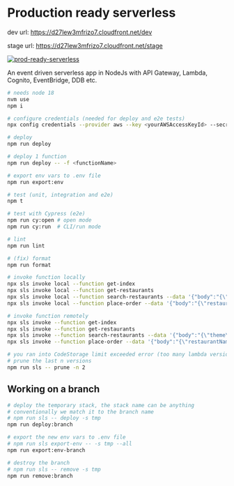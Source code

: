 # Production ready serverless

dev url: https://d27lew3mfrizo7.cloudfront.net/dev

stage url: https://d27lew3mfrizo7.cloudfront.net/stage

[![prod-ready-serverless](https://img.shields.io/endpoint?url=https://cloud.cypress.io/badge/simple/69umec/main&style=for-the-badge&logo=cypress)](https://cloud.cypress.io/projects/69umec/runs)

An event driven serverless app in NodeJs with API Gateway, Lambda, Cognito,
EventBridge, DDB etc.

```bash
# needs node 18
nvm use
npm i

# configure credentials (needed for deploy and e2e tests)
npx config credentials --provider aws --key <yourAWSAccessKeyId> --secret <AWSSecretKey> --overwrite

# deploy
npm run deploy

# deploy 1 function
npm run deploy -- -f <functionName>

# export env vars to .env file
npm run export:env

# test (unit, integration and e2e)
npm t

# test with Cypress (e2e)
npm run cy:open # open mode
npm run cy:run  # CLI/run mode

# lint
npm run lint

# (fix) format
npm run format

# invoke function locally
npx sls invoke local --function get-index
npx sls invoke local --function get-restaurants
npx sls invoke local --function search-restaurants --data '{"body":"{\"theme\": \"theme1\"}"}'
npx sls invoke local --function place-order --data '{"body":"{\"restaurantName\": \"restaurant1\"}"}'

# invoke function remotely
npx sls invoke --function get-index
npx sls invoke --function get-restaurants
npx sls invoke --function search-restaurants --data '{"body":"{\"theme\": \"theme1\"}"}'
npx sls invoke --function place-order --data '{"body":"{\"restaurantName\": \"restaurant1\"}"}'

# you ran into CodeStorage limit exceeded error (too many lambda versions)
# prune the last n versions
npm run sls -- prune -n 2
```

## Working on a branch

```bash
# deploy the temporary stack, the stack name can be anything
# conventionally we match it to the branch name
# npm run sls -- deploy -s tmp
npm run deploy:branch

# export the new env vars to .env file
# npm run sls export-env -- -s tmp --all
npm run export:env-branch

# destroy the branch
# npm run sls -- remove -s tmp
npm run remove:branch
```
